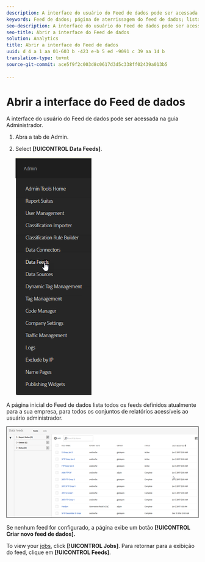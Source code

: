 ```yaml
---
description: A interface do usuário do Feed de dados pode ser acessada na guia Administrador.
keywords: Feed de dados; página de aterrissagem do feed de dados; lista de feeds
seo-description: A interface do usuário do Feed de dados pode ser acessada na guia Administrador.
seo-title: Abrir a interface do Feed de dados
solution: Analytics
title: Abrir a interface do Feed de dados
uuid: d 4 a 1 aa 01-603 b -423 e-b 5 ed -9091 c 39 aa 14 b
translation-type: tm+mt
source-git-commit: ace5f9f2c003d8c0617d3d5c338ff02439a013b5

---
```



# Abrir a interface do Feed de dados

A interface do usuário do Feed de dados pode ser acessada na guia Administrador.

1. Abra a tab de Admin.
1. Select **[!UICONTROL Data Feeds]**.

   ![Menu da Experience Cloud](assets/AdminMenu.png)

A página inicial do Feed de dados lista todos os feeds definidos atualmente para a sua empresa, para todos os conjuntos de relatórios acessíveis ao usuário administrador.

![Lista de feeds de dados](assets/feeds.png)

Se nenhum feed for configurado, a página exibe um botão **[!UICONTROL Criar novo feed de dados].**

To view your [jobs](../../../export/analytics-data-feed/c-data-feed-actions/t-feed-job-history.md#task_0D05F2D1B41B4E4A95B570DC78014480), click **[!UICONTROL Jobs]**. Para retornar para a exibição do feed, clique em **[!UICONTROL Feeds]**.